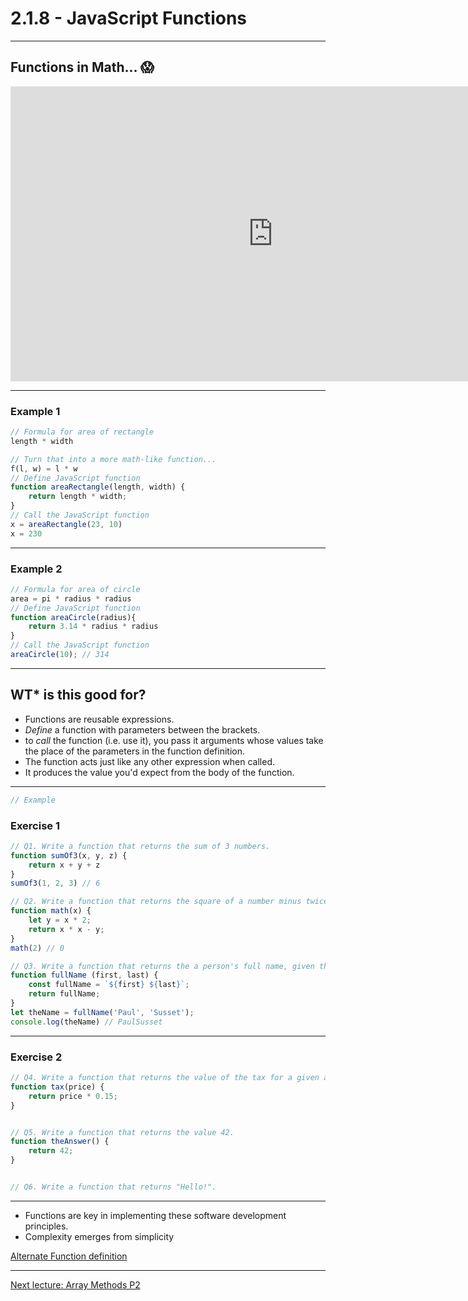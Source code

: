 # 2.1.8 - JavaScript Functions

---

## Functions in Math... 😱

<iframe width="840" height="472" src="https://www.youtube.com/embed/VhokQhjl5t0" frameborder="0" allowfullscreen></iframe>

---

### Example 1

```js
// Formula for area of rectangle
length * width

// Turn that into a more math-like function...
f(l, w) = l * w
// Define JavaScript function
function areaRectangle(length, width) {
    return length * width;
}
// Call the JavaScript function
x = areaRectangle(23, 10)
x = 230

```

---

### Example 2

```js
// Formula for area of circle
area = pi * radius * radius
// Define JavaScript function
function areaCircle(radius){
    return 3.14 * radius * radius
}
// Call the JavaScript function
areaCircle(10); // 314
```

---

## WT* is this good for?

- Functions are reusable expressions.
- _Define_ a function with parameters between the brackets.
- to _call_ the function (i.e. use it), you pass it arguments whose values take the place of the parameters in the function definition.
- The function acts just like any other expression when called.
- It produces the value you'd expect from the body of the function.

---

```js
// Example

```

### Exercise 1

```js
// Q1. Write a function that returns the sum of 3 numbers.
function sumOf3(x, y, z) {
    return x + y + z
}
sumOf3(1, 2, 3) // 6

// Q2. Write a function that returns the square of a number minus twice the number.
function math(x) {
    let y = x * 2;
    return x * x - y;
}
math(2) // 0

// Q3. Write a function that returns the a person's full name, given their first and last names.
function fullName (first, last) {
    const fullName = `${first} ${last}`;
    return fullName;
}
let theName = fullName('Paul', 'Susset');
console.log(theName) // PaulSusset

```

---

### Exercise 2

```js
// Q4. Write a function that returns the value of the tax for a given amount.
function tax(price) {
    return price * 0.15;
}


// Q5. Write a function that returns the value 42.
function theAnswer() {
    return 42;
}


// Q6. Write a function that returns "Hello!".


```

---

- Functions are key in implementing these software development principles.
- Complexity emerges from simplicity

[Alternate Function definition](https://www.cs.utah.edu/~germain/PPS/Topics/functions.html)

---

[Next lecture: Array Methods P2](../lecture-9-array-methods-2)